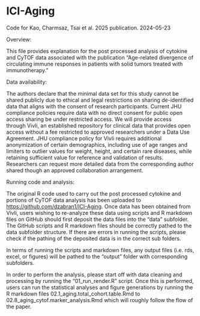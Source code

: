 # ICI-Aging
Code for Kao, Charmsaz, Tsai et al. 2025 publication.
2024-05-23

Overview:

This file provides explanation for the post processed analysis of cytokine and CyTOF data associated with the publication “Age-related divergence of circulating immune responses in patients with solid tumors treated with immunotherapy.”

Data availability:

The authors declare that the minimal data set for this study cannot be shared publicly due to ethical and legal restrictions on sharing de-identified data that aligns with the consent of research participants. Current JHU compliance policies require data with no direct consent for public open access sharing be under restricted access. We will provide access through Vivli, an established repository for clinical data that provides open access without a fee restricted to approved researchers under a Data Use Agreement. JHU compliance policy for Vivli requires additional anonymization of certain demographics, including use of age ranges and limiters to outlier values for weight, height, and certain rare diseases, while retaining sufficient value for reference and validation of results. Researchers can request more detailed data from the corresponding author shared though an approved collaboration arrangement.

Running code and analysis:

The original R code used to carry out the post processed cytokine and portions of CyTOF data analysis has been uploaded to https://github.com/dzabran1/ICI-Aging. Once data has been obtained from Vivli, users wishing to re-analyze these data using scripts and R markdown files on GitHub should first deposit the data files into the “data” subfolder. The GitHub scripts and R markdown files should be correctly pathed to the data subfolder structure. If there are errors in running the scripts, please check if the pathing of the deposited data is in the correct sub folders.

In terms of running the scripts and markdown files, any output files (i.e. rds, excel, or figures) will be pathed to the “output” folder with corresponding subfolders.

In order to perform the analysis, please start off with data cleaning and processing by running the “01_run_render.R” script. Once this is performed, users can run the statistical analyses and figure generations by running the R markdown files 02.1_aging.total_cohort.table.Rmd to 02.8_aging_cytof.marker_analysis.Rmd which will roughly follow the flow of the paper.

